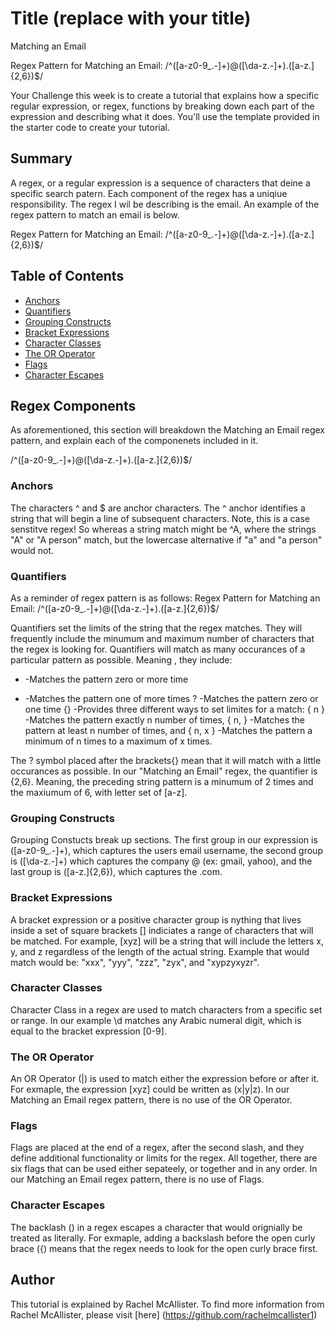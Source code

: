 # Title (replace with your title)

Matching an Email 

Regex Pattern for Matching an Email: /^([a-z0-9_\.-]+)@([\da-z\.-]+)\.([a-z\.]{2,6})$/ 

Your Challenge this week is to create a tutorial that explains how a specific regular expression, or regex, functions by breaking down each part of the expression and describing what it does. You'll use the template provided in the starter code to create your tutorial.

## Summary

A regex, or a regular expression is a sequence of characters that deine a specific search patern. Each component of the regex has a uniqiue responsibility. The regex I wil be describing is the email. An example of the regex pattern to match an email is below. 

Regex Pattern for Matching an Email: /^([a-z0-9_\.-]+)@([\da-z\.-]+)\.([a-z\.]{2,6})$/ 

## Table of Contents

- [Anchors](#anchors)
- [Quantifiers](#quantifiers)
- [Grouping Constructs](#grouping-constructs)
- [Bracket Expressions](#bracket-expressions)
- [Character Classes](#character-classes)
- [The OR Operator](#the-or-operator)
- [Flags](#flags)
- [Character Escapes](#character-escapes)

## Regex Components

As aforementioned, this section will breakdown the Matching an Email regex pattern, and explain each of the componenets included in it. 

/^([a-z0-9_\.-]+)@([\da-z\.-]+)\.([a-z\.]{2,6})$/

### Anchors

The characters ^ and $ are anchor characters. The ^ anchor identifies a string that will begin a line of subsequent characters. Note, this is a case senstitve regex! So whereas a string match might be ^A, where the strings "A" or "A person" match, but the lowercase alternative if "a" and "a person" would not. 

### Quantifiers

As a reminder of regex pattern is as follows: Regex Pattern for Matching an Email: /^([a-z0-9_\.-]+)@([\da-z\.-]+)\.([a-z\.]{2,6})$/ 

Quantifiers set the limits of the string that the regex matches. They will frequently include the minumum and maximum number of characters that the regex is looking for. Quantifiers will match as many occurances of a particular pattern as possible. Meaning , they include:
* -Matches the pattern zero or more time
+ -Matches the pattern one of more times
? -Matches the pattern zero or one time
{} -Provides three different ways to set limites for a match:  { n } -Matches the pattern exactly n number of times, { n, } -Matches the pattern at least n number of times, and { n, x } -Matches the pattern a minimum of n times to a maximum of x times. 

The ? symbol placed after the brackets{} mean that it will match with a little occurances as possible. In our "Matching an Email" regex, the quantifier is {2,6}. Meaning, the preceding string pattern is a minumum of 2 times and the maxiumum of 6, with letter set of [a-z\]. 

### Grouping Constructs

Grouping Constucts break up sections. The first group in our expression is ([a-z0-9_\.-]+), which captures the users email username,  the second group is ([\da-z\.-]+) which captures the company @ (ex: gmail, yahoo), and the last group is ([a-z\.]{2,6}), which captures the .com. 

### Bracket Expressions

A bracket expression or a positive character group is nything that lives inside a set of square brackets [] indiciates a range of characters that will be matched. For example, [xyz] will be a string that will include the letters x, y, and z regardless of the length of the actual string. Example that would match would be: "xxx", "yyy", "zzz", "zyx", and "xypzyxyzr". 

### Character Classes
 
Character Class in a regex are used to match characters from a specific set or range. In our example \d matches any Arabic numeral digit, which is equal to the bracket expression [0-9].

### The OR Operator

An OR Operator (|) is used to match either the expression before or after it. For exmaple, the expression [xyz] could be written as (x|y|z). In our Matching an Email regex pattern, there is no use of the OR Operator.

### Flags

Flags are placed at the end of a regex, after the second slash, and they define additional functionality or limits for the regex. All together, there are six flags that can be used either sepateely, or together and in any order. In our Matching an Email regex pattern, there is no use of Flags.

### Character Escapes

The backlash (\) in a regex escapes a character that would orignially be treated as literally. For exmaple, adding a backslash before the open curly brace (\{) means that the regex needs to look for the open curly brace first. 

## Author

This tutorial is explained by Rachel McAllister. To find more information from Rachel McAllister, please visit [here] (https://github.com/rachelmcallister1)

